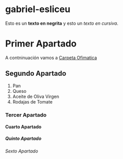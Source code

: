 # gabriel-esliceu
Esto es un **texto en negrita** y esto un *texto en cursiva*.
# Primer Apartado
A contninuación vamos a [Carpeta Ofimatica](ofimatica/README.md)
## Segundo Apartado
1. Pan
2. Queso
3. Aceite de Oliva Virgen
4. Rodajas de Tomate
### Tercer Apartado
#### Cuarto Apartado
##### Quinto Apartado
###### Sexto Apartado